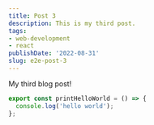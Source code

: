 ```yaml
---
title: Post 3
description: This is my third post.
tags:
- web-development
- react
publishDate: '2022-08-31'
slug: e2e-post-3
---
```


My third blog post!

```javascript
export const printHelloWorld = () => {
  console.log('hello world');
};
```
